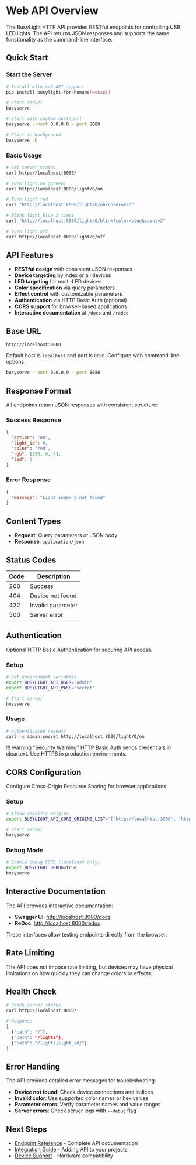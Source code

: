 # Web API Overview

The BusyLight HTTP API provides RESTful endpoints for controlling USB LED
lights. The API returns JSON responses and supports the same functionality
as the command-line interface.

## Quick Start

### Start the Server

```bash
# Install with web API support
pip install busylight-for-humans[webapi]

# Start server
busyserve

# Start with custom host/port
busyserve --host 0.0.0.0 --port 8080

# Start in background
busyserve -D
```

### Basic Usage

```bash
# Get server status
curl http://localhost:8000/

# Turn light on (green)
curl http://localhost:8000/light/0/on

# Turn light red
curl "http://localhost:8000/light/0/on?color=red"

# Blink light blue 3 times
curl "http://localhost:8000/light/0/blink?color=blue&count=3"

# Turn light off
curl http://localhost:8000/light/0/off
```

## API Features

- **RESTful design** with consistent JSON responses
- **Device targeting** by index or all devices
- **LED targeting** for multi-LED devices
- **Color specification** via query parameters
- **Effect control** with customizable parameters
- **Authentication** via HTTP Basic Auth (optional)
- **CORS support** for browser-based applications
- **Interactive documentation** at `/docs` and `/redoc`

## Base URL

```
http://localhost:8000
```

Default host is `localhost` and port is `8000`. Configure with command-line
options:

```bash
busyserve --host 0.0.0.0 --port 8080
```

## Response Format

All endpoints return JSON responses with consistent structure:

### Success Response

```json
{
  "action": "on",
  "light_id": 0,
  "color": "red", 
  "rgb": [255, 0, 0],
  "led": 0
}
```

### Error Response

```json
{
  "message": "Light index 5 not found"
}
```

## Content Types

- **Request**: Query parameters or JSON body
- **Response**: `application/json`

## Status Codes

| Code | Description |
|------|-------------|
| 200 | Success |
| 404 | Device not found |
| 422 | Invalid parameter |
| 500 | Server error |

## Authentication

Optional HTTP Basic Authentication for securing API access.

### Setup

```bash
# Set environment variables
export BUSYLIGHT_API_USER="admin"
export BUSYLIGHT_API_PASS="secret"

# Start server
busyserve
```

### Usage

```bash
# Authenticated request
curl -u admin:secret http://localhost:8000/light/0/on
```

!!! warning "Security Warning"
    HTTP Basic Auth sends credentials in cleartext. Use HTTPS in production
    environments.

## CORS Configuration

Configure Cross-Origin Resource Sharing for browser applications.

### Setup

```bash
# Allow specific origins
export BUSYLIGHT_API_CORS_ORIGINS_LIST='["http://localhost:3000", "https://myapp.com"]'

# Start server  
busyserve
```

### Debug Mode

```bash
# Enable debug CORS (localhost only)
export BUSYLIGHT_DEBUG=true
busyserve
```

## Interactive Documentation

The API provides interactive documentation:

- **Swagger UI**: [http://localhost:8000/docs](http://localhost:8000/docs)
- **ReDoc**: [http://localhost:8000/redoc](http://localhost:8000/redoc)

These interfaces allow testing endpoints directly from the browser.

## Rate Limiting

The API does not impose rate limiting, but devices may have physical
limitations on how quickly they can change colors or effects.

## Health Check

```bash
# Check server status
curl http://localhost:8000/

# Response
[
  {"path": "/"},
  {"path": "/lights"},
  {"path": "/light/{light_id}"}
]
```

## Error Handling

The API provides detailed error messages for troubleshooting:

- **Device not found**: Check device connections and indices
- **Invalid color**: Use supported color names or hex values
- **Parameter errors**: Verify parameter names and value ranges
- **Server errors**: Check server logs with `--debug` flag

## Next Steps

- [Endpoint Reference](endpoints.md) - Complete API documentation
- [Integration Guide](integration.md) - Adding API to your projects
- [Device Support](../devices/index.md) - Hardware compatibility